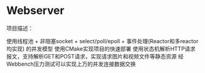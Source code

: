 # Webserver

项目描述：

使用线程池 + 非阻塞socket + select/poll/epoll + 事件处理(Reactor和多reactor均实现) 的并发模型
使用CMake实现项目的快速部署
使用状态机解析HTTP请求报文，支持解析GET和POST请求，实现请求图片和视频文件等静态资源
经Webbench压力测试可以实现上万的并发连接数据交换



